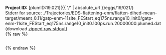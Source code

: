 **Project ID:** [plumID:19.021]({{ '/' | absolute_url }}eggs/19/021/)  
Stderr for source:  ./Trajectories/EDS-flattening-enm/flatten-dihed-mean-target/meant_0.11/gatp-enm-11site_FEStart_eq175ns.range10_init0/gatp-enm-11site_FEStart_eq175ns.range10_init0.100ps.run.20000000.plumed.dat   
(download [zipped raw stdout](gatp-enm-11site_FEStart_eq175ns.range10_init0.100ps.run.20000000.plumed.dat.plumed_master.stdout.txt.zip))  
{% raw %}
<pre>
</pre>
{% endraw %}
